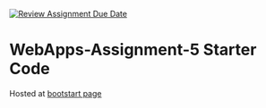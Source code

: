[![Review Assignment Due Date](https://classroom.github.com/assets/deadline-readme-button-24ddc0f5d75046c5622901739e7c5dd533143b0c8e959d652212380cedb1ea36.svg)](https://classroom.github.com/a/7kKA03Up)
# WebApps-Assignment-5 Starter Code

Hosted at [bootstart page]( https://44-563-webapps-f23.github.io/44563-webapps-f23-assignment5-UdayaSri61001/cities.html)
